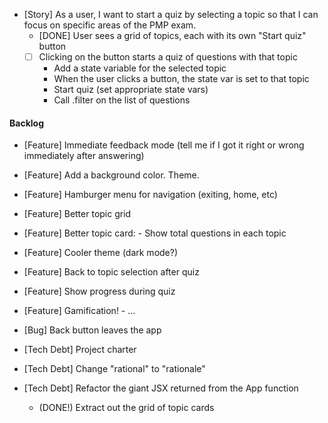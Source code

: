 
- [Story] 
    As a user, I want to start a quiz by selecting a 
    topic so that I can focus on specific areas of the 
    PMP exam.
    - [DONE] User sees a grid of topics, each with its own "Start quiz" button
    - [ ] Clicking on the button starts a quiz of questions with that topic
      - Add a state variable for the selected topic
      - When the user clicks a button, the state var is set to that topic
      - Start quiz (set appropriate state vars)
      - Call .filter on the list of questions 



#### Backlog

- [Feature] Immediate feedback mode (tell me if I got it right or wrong immediately after answering)
- [Feature] Add a background color. Theme.
- [Feature] Hamburger menu for navigation (exiting, home, etc)
- [Feature] Better topic grid
- [Feature] Better topic card:
             - Show total questions in each topic
- [Feature] Cooler theme (dark mode?)
- [Feature] Back to topic selection after quiz
- [Feature] Show progress during quiz 
- [Feature] Gamification!
            - ...

- [Bug] Back button leaves the app

- [Tech Debt] Project charter
- [Tech Debt] Change "rational" to "rationale"  
- [Tech Debt] Refactor the giant JSX returned from the App function
  - (DONE!) Extract out the grid of topic cards
  
